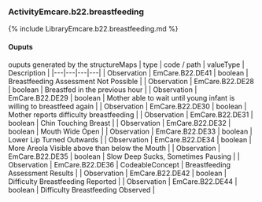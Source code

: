 ### ActivityEmcare.b22.breastfeeding

{% include LibraryEmcare.b22.breastfeeding.md %}
#### Ouputs

ouputs generated by the structureMaps
| type | code / path | valueType | Description |
|---|---|---|---|
| Observation | EmCare.B22.DE41 | boolean | Breastfeeding Assessment Not Possible |
| Observation | EmCare.B22.DE28 | boolean | Breastfed in the previous hour |
| Observation | EmCare.B22.DE29 | boolean | Mother able to wait until young infant is willing to breastfeed again |
| Observation | EmCare.B22.DE30 | boolean | Mother reports difficulty breastfeeding |
| Observation | EmCare.B22.DE31 | boolean | Chin Touching Breast |
| Observation | EmCare.B22.DE32 | boolean | Mouth Wide Open |
| Observation | EmCare.B22.DE33 | boolean | Lower Lip Turned Outwards |
| Observation | EmCare.B22.DE34 | boolean | More Areola Visible above than below the Mouth |
| Observation | EmCare.B22.DE35 | boolean | Slow Deep Sucks, Sometimes Pausing |
| Observation | EmCare.B22.DE36 | CodeableConcept | Breastfeeding Assessment Results |
| Observation | EmCare.B22.DE42 | boolean | Difficulty Breastfeeding Reported |
| Observation | EmCare.B22.DE44 | boolean | Difficulty Breastfeeding Observed |
